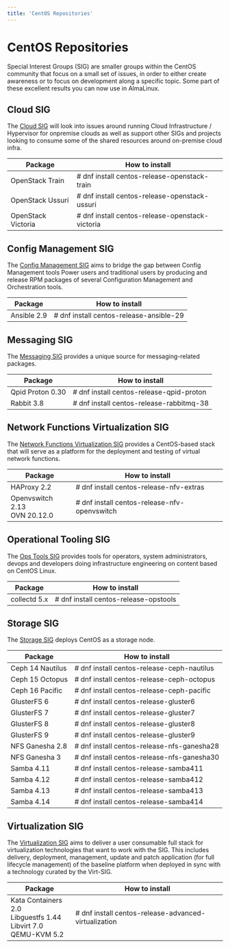 ```yaml
---
title: 'CentOS Repositories'
---
```

# CentOS Repositories

Special Interest Groups (SIG) are smaller groups within the CentOS community that focus on a small set of issues, in order to either create awareness or to focus on development along 
a specific topic. Some part of these excellent results you can now use in AlmaLinux.

## Cloud SIG

The [Cloud SIG](https://wiki.centos.org/SpecialInterestGroup/Cloud) will look into issues around running Cloud Infrastructure / Hypervisor 
for onpremise clouds as well as support other SIGs and projects looking to consume some of the shared resources around on-premise cloud infra.

| Package | How to install |
| --- | --- |
| OpenStack Train | # dnf install centos-release-openstack-train |
| OpenStack Ussuri | # dnf install centos-release-openstack-ussuri |
| OpenStack Victoria | # dnf install centos-release-openstack-victoria |

## Config Management SIG

The [Config Management SIG](https://wiki.centos.org/SpecialInterestGroup/ConfigManagementSIG) aims to bridge the gap between Config Management tools 
Power users and traditional users by producing and release RPM packages of several Configuration Management and Orchestration tools.

| Package | How to install |
| --- | --- |
| Ansible 2.9 | # dnf install centos-release-ansible-29 |

## Messaging SIG

The [Messaging SIG](https://wiki.centos.org/SpecialInterestGroup/Messaging) provides a unique source for messaging-related packages.

| Package | How to install |
| --- | --- |
| Qpid Proton 0.30 | # dnf install centos-release-qpid-proton |
| Rabbit 3.8 | # dnf install centos-release-rabbitmq-38 |

## Network Functions Virtualization SIG 

The [Network Functions Virtualization SIG](https://wiki.centos.org/SpecialInterestGroup/NFV) provides a CentOS-based stack that will serve as a platform for the deployment and testing of virtual network functions.

| Package | How to install |
| --- | --- |
| HAProxy 2.2 | # dnf install centos-release-nfv-extras | 
| Openvswitch 2.13 <br> OVN 20.12.0 | # dnf install centos-release-nfv-openvswitch |

## Operational Tooling SIG

The [Ops Tools SIG](https://wiki.centos.org/SpecialInterestGroup/OpsTools) provides tools for operators, system administrators, devops and developers doing infrastructure engineering on content based on CentOS Linux.

| Package | How to install |
| --- | --- |
| collectd 5.x | # dnf install centos-release-opstools |

## Storage SIG

The [Storage SIG](https://wiki.centos.org/SpecialInterestGroup/Storage) deploys CentOS as a storage node.

| Package | How to install |
| --- | --- |
| Ceph 14 Nautilus | # dnf install centos-release-ceph-nautilus |
| Ceph 15 Octopus | # dnf install centos-release-ceph-octopus |
| Ceph 16 Pacific | # dnf install centos-release-ceph-pacific |
| GlusterFS 6 | # dnf install centos-release-gluster6 |
| GlusterFS 7 | # dnf install centos-release-gluster7 |
| GlusterFS 8 | # dnf install centos-release-gluster8 |
| GlusterFS 9 | # dnf install centos-release-gluster9 |
| NFS Ganesha 2.8 | # dnf install centos-release-nfs-ganesha28 |
| NFS Ganesha 3 | # dnf install centos-release-nfs-ganesha30 |
| Samba 4.11 | # dnf install centos-release-samba411 |
| Samba 4.12 | # dnf install centos-release-samba412 |
| Samba 4.13 | # dnf install centos-release-samba413 |
| Samba 4.14 | # dnf install centos-release-samba414 |

## Virtualization SIG

The [Virtualization SIG](https://wiki.centos.org/SpecialInterestGroup/Virtualization) aims to deliver a user consumable full stack for virtualization technologies that want to work with the SIG. 
This includes delivery, deployment, management, update and patch application (for full lifecycle management) of the baseline platform when deployed in sync with a technology curated by the Virt-SIG.

| Package | How to install |
| --- | --- |
| Kata Containers 2.0 <br> Libguestfs 1.44 <br> Libvirt 7.0 <br> QEMU-KVM 5.2  | # dnf install centos-release-advanced-virtualization |




               
